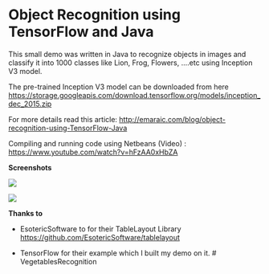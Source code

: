 # Object Recognition using TensorFlow and Java

This small demo was written in Java to recognize objects in images and classify it into 1000 classes like Lion, Frog, Flowers, ....etc using Inception V3 model.

The pre-trained Inception V3 model can be downloaded from  here https://storage.googleapis.com/download.tensorflow.org/models/inception_dec_2015.zip

For more details read this article: http://emaraic.com/blog/object-recognition-using-TensorFlow-Java

Compiling and running code using Netbeans (Video) : https://www.youtube.com/watch?v=hFzAA0xHbZA

**Screenshots**

![](http://emaraic.com/assets/img/posts/machine-learning/example-1.png)

![](http://emaraic.com/assets/img/posts/machine-learning/example-3.png)







**Thanks to**
- EsotericSoftware to for their TableLayout Library https://github.com/EsotericSoftware/tablelayout

- TensorFlow for their example which I built my demo on it.
#   V e g e t a b l e s R e c o g n i t i o n  
 